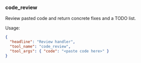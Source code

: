 ### code_review
Review pasted code and return concrete fixes and a TODO list.

Usage:
~~~json
{
  "headline": "Review handler",
  "tool_name": "code_review",
  "tool_args": { "code": "<paste code here>" }
}
~~~
